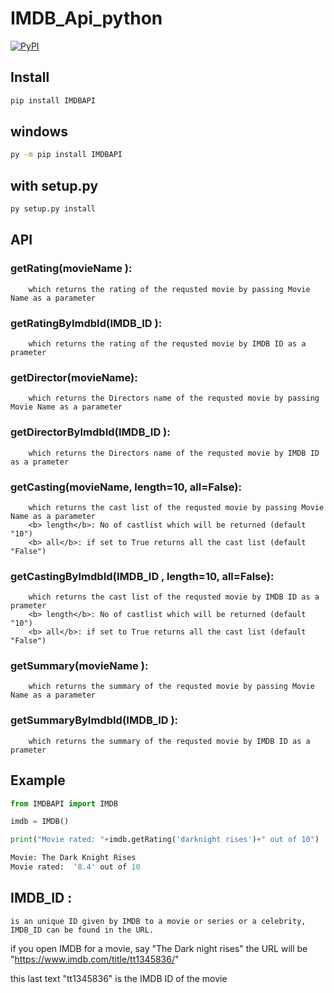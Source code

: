 # IMDB_Api_python
[![PyPI](https://img.shields.io/pypi/v/IMDBAPI.svg)](https://pypi.python.org/pypi/IMDBAPI)


## Install

```bash
pip install IMDBAPI
```

## windows
```bash
py -m pip install IMDBAPI
```

## with setup.py
```bash
py setup.py install
```

## API
		
 ### getRating(movieName ):
		
		which returns the rating of the requsted movie by passing Movie Name as a parameter
		
 ### getRatingByImdbId(IMDB_ID ):
		
		which returns the rating of the requsted movie by IMDB ID as a prameter

 ### getDirector(movieName):
		
		which returns the Directors name of the requsted movie by passing Movie Name as a parameter

 ### getDirectorByImdbId(IMDB_ID ):
		
		which returns the Directors name of the requsted movie by IMDB ID as a prameter

 ### getCasting(movieName, length=10, all=False):
		
		which returns the cast list of the requsted movie by passing Movie Name as a parameter
		<b> length</b>: No of castlist which will be returned (default "10")
		<b> all</b>: if set to True returns all the cast list (default "False")
		
 ### getCastingByImdbId(IMDB_ID , length=10, all=False):
		
		which returns the cast list of the requsted movie by IMDB ID as a prameter
		<b> length</b>: No of castlist which will be returned (default "10")
		<b> all</b>: if set to True returns all the cast list (default "False")

 ### getSummary(movieName ):
		
		which returns the summary of the requsted movie by passing Movie Name as a parameter

 ### getSummaryByImdbId(IMDB_ID ):
		
		which returns the summary of the requsted movie by IMDB ID as a prameter

## Example

```python
from IMDBAPI import IMDB

imdb = IMDB()

print("Movie rated: "+imdb.getRating('darknight rises')+" out of 10")

Movie: The Dark Knight Rises
Movie rated:  '8.4' out of 10
```


## IMDB_ID : 
	is an unique ID given by IMDB to a movie or series or a celebrity, IMDB_ID can be found in the URL.
if you open IMDB for a movie, say "The Dark night rises" the URL will be "https://www.imdb.com/title/tt1345836/"

this last text "tt1345836" is the IMDB ID of the movie




